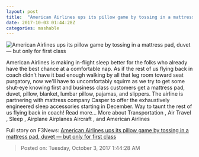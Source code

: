 ```yaml
---
layout: post
title:  "American Airlines ups its pillow game by tossing in a mattress pad, duvet — but only for first class"
date: 2017-10-03 01:44:28Z
categories: mashable
---
```


![American Airlines ups its pillow game by tossing in a mattress pad, duvet — but only for first class](https://i.amz.mshcdn.com/aRyE-akrniiAoHLVswinThLq3cA=/1200x630/2017%2F10%2F03%2Ffb%2F7a7f0897c80a4444b659b0abd131ef6a.18915.jpg)

American Airlines is making in-flight sleep better for the folks who already have the best chance at a comfortable nap. As if the rest of us flying back in coach didn't have it bad enough walking by all that leg room toward seat purgatory, now we'll have to uncomfortably squirm as we try to get some shut-eye knowing first and business class customers get a mattress pad, duvet, pillow, blanket, lumbar pillow, pajamas, and slippers. The airline is partnering with mattress company Casper to offer the exhaustively engineered sleep accessories starting in December. Way to taunt the rest of us flying back in coach! Read more... More about Transportation , Air Travel , Sleep , Airplane Airplanes Aircraft , and American Airlines


Full story on F3News: [American Airlines ups its pillow game by tossing in a mattress pad, duvet — but only for first class](http://www.f3nws.com/n/KNPNAG)

> Posted on: Tuesday, October 3, 2017 1:44:28 AM
